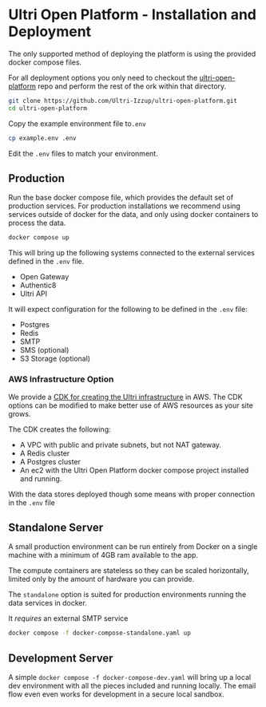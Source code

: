 # Ultri Open Platform - Installation and Deployment

The only supported method of deploying the platform is using the provided docker compose files.

For all deployment options you only need to checkout the [ultri-open-platform](https://github.com/Ultri-Izzup/ultri-open-platform) repo and perform the rest of the ork within that directory.

```sh
git clone https://github.com/Ultri-Izzup/ultri-open-platform.git
cd ultri-open-platform
```

Copy the example environment file to`.env`

```sh
cp example.env .env
```

Edit the `.env` files to match your environment.

## Production

Run the base docker compose file, which provides the default set of production services. For production installations we recommend using services outside of docker for the data, and only using docker containers to process the data.

```sh
docker compose up
```

This will bring up the following systems connected to the external services defined in the `.env` file.

* Open Gateway 
* Authentic8
* Ultri API

It will expect configuration for the following to be defined in the `.env` file:

* Postgres 
* Redis
* SMTP
* SMS (optional)
* S3 Storage (optional)

### AWS Infrastructure Option

We provide a [CDK for creating the Ultri infrastructure](https://github.com/Ultri-Izzup/ultri-open-platform/tree/main/infrastructure/aws/ultri) in AWS. The CDK options can be modified to make better use of AWS resources as your site grows.

The CDK creates the following:

* A VPC with public and private subnets, but not NAT gateway.
* A Redis cluster
* A Postgres cluster
* An ec2 with the Ultri Open Platform docker compose project installed and running.

With the data stores deployed though some means with proper connection in the `.env` file 

## Standalone Server

A small production environment can be run entirely from Docker on a single machine with a minimum of 4GB ram available to the app.

The compute containers are stateless so they can be scaled horizontally, limited only by the amount of hardware you can provide.

The `standalone` option is suited for production environments running the data services in docker.

It *requires* an external SMTP service

```sh
docker compose -f docker-compose-standalone.yaml up
```

## Development Server

A simple `docker compose -f docker-compose-dev.yaml` will bring up a local dev environment with all the pieces included and running locally. The email flow even even works for development in a secure local sandbox.


